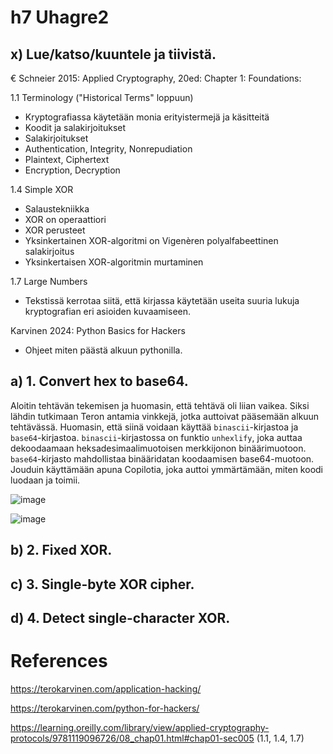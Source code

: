# h7 Uhagre2 

## x) Lue/katso/kuuntele ja tiivistä.

€ Schneier 2015: Applied Cryptography, 20ed: Chapter 1: Foundations:

1.1 Terminology ("Historical Terms" loppuun)

- Kryptografiassa käytetään monia erityistermejä ja käsitteitä
- Koodit ja salakirjoitukset
- Salakirjoitukset
- Authentication, Integrity, Nonrepudiation
- Plaintext, Ciphertext
- Encryption, Decryption

1.4 Simple XOR

- Salaustekniikka
- XOR on operaattiori
- XOR perusteet
- Yksinkertainen XOR-algoritmi on Vigenèren polyalfabeettinen salakirjoitus
- Yksinkertaisen XOR-algoritmin murtaminen

1.7 Large Numbers

- Tekstissä kerrotaa siitä, että kirjassa käytetään useita suuria lukuja kryptografian eri asioiden kuvaamiseen.

Karvinen 2024: Python Basics for Hackers

- Ohjeet miten päästä alkuun pythonilla.


## a) 1. Convert hex to base64.

Aloitin tehtävän tekemisen ja huomasin, että tehtävä oli liian vaikea. Siksi lähdin tutkimaan Teron antamia vinkkejä, jotka auttoivat pääsemään alkuun tehtävässä. Huomasin, että siinä voidaan käyttää `binascii`-kirjastoa ja `base64`-kirjastoa. `binascii`-kirjastossa on funktio `unhexlify`, joka auttaa dekoodaamaan heksadesimaalimuotoisen merkkijonon binäärimuotoon. `base64`-kirjasto mahdollistaa binääridatan koodaamisen base64-muotoon. Jouduin käyttämään apuna Copilotia, joka auttoi ymmärtämään, miten koodi luodaan ja toimii.


![image](https://github.com/user-attachments/assets/7e8a25d0-dd18-40af-8d5d-854719c9b3ec)


![image](https://github.com/user-attachments/assets/e4a04780-c33b-4768-840a-0beb23c83a79)

## b) 2. Fixed XOR.

## c) 3. Single-byte XOR cipher.

## d) 4. Detect single-character XOR.

# References

https://terokarvinen.com/application-hacking/

https://terokarvinen.com/python-for-hackers/

https://learning.oreilly.com/library/view/applied-cryptography-protocols/9781119096726/08_chap01.html#chap01-sec005 (1.1, 1.4, 1.7)
